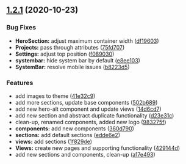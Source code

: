 ## [1.2.1](https://github.com/vuetifyjs/zero-theme/compare/edde6e29248bb788873e2c958374675320325aac...v1.2.1) (2020-10-23)


### Bug Fixes

* **HeroSection:** adjust maximum container width ([df19603](https://github.com/vuetifyjs/zero-theme/commit/df19603c2bcdd4df0b71fd14d654de80a10d8531))
* **Projects:** pass through attributes ([75fd707](https://github.com/vuetifyjs/zero-theme/commit/75fd707b6068b4173876240797d51242b7cf426d))
* **Settings:** adjust top position ([f089030](https://github.com/vuetifyjs/zero-theme/commit/f089030090be52c065d16e9bbdd8f675aa624132))
* **systembar:** hide system bar by default ([e8ee103](https://github.com/vuetifyjs/zero-theme/commit/e8ee103855163df9752392ca9354201529b0f63d))
* **SystemBar:** resolve mobile issues ([b8223d5](https://github.com/vuetifyjs/zero-theme/commit/b8223d53ef1f024560d5092ca1d33fba902101d3))


### Features

* add images to theme ([41e32c9](https://github.com/vuetifyjs/zero-theme/commit/41e32c97cb1ca8146bb500891170d5bf0d78debc))
* add more sections, update base components ([502b689](https://github.com/vuetifyjs/zero-theme/commit/502b6898e350655138f76e04d36c677756eb05a2))
* add new hero-alt component and update views ([14d6cd7](https://github.com/vuetifyjs/zero-theme/commit/14d6cd78d240c6381b8e319cd78de22090192496))
* add new section and abstract duplicate functionality ([d23e31c](https://github.com/vuetifyjs/zero-theme/commit/d23e31c60bc4dd8ad64af6038af7fce5210fdc36))
* clean-up, renamed components, added new logo ([983275f](https://github.com/vuetifyjs/zero-theme/commit/983275f282023139ebe87a7598b65c7e576c1823))
* **components:** add new components ([360d790](https://github.com/vuetifyjs/zero-theme/commit/360d790e8bcbe553d2e4fe402d33b07f0a043344))
* **sections:** add default sections ([edde6e2](https://github.com/vuetifyjs/zero-theme/commit/edde6e29248bb788873e2c958374675320325aac))
* **views:** add sections ([1f829de](https://github.com/vuetifyjs/zero-theme/commit/1f829defee86ffa0f432f3e906bc518903c8caf7))
* **Views:** create new pages and supporting functionality ([429144d](https://github.com/vuetifyjs/zero-theme/commit/429144de25ebba5531b233f7dd0bf2d9933f95b0))
* add new sections and components, clean-up ([a17e493](https://github.com/vuetifyjs/zero-theme/commit/a17e493df767d8e0a305fc9a02a28cc46842b212))



